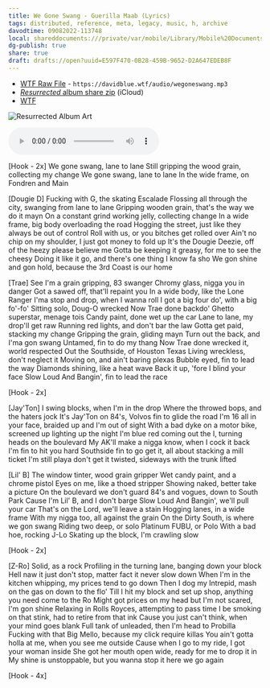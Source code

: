 ```yaml
---
title: We Gone Swang - Guerilla Maab (Lyrics)
tags: distributed, reference, meta, legacy, music, h, archive
davodtime: 09082022-113748
local: shareddocuments:///private/var/mobile/Library/Mobile%20Documents/iCloud~md~obsidian/Documents/OBSHIDDIAN/drafts/E597F470-0B28-459B-9652-D2A647EDEB8F.md
dg-publish: true
share: true
draft: drafts://open?uuid=E597F470-0B28-459B-9652-D2A647EDEB8F
---
```


- [WTF Raw File](https://davidblue.wtf/audio/wegoneswang.mp3) - `https://davidblue.wtf/audio/wegoneswang.mp3`
- [*Resurrected* album share zip](https://www.icloud.com/iclouddrive/012kYyHVKiY7o1IlR7J5SUpOw#GuerillaMaab-Resurrected) (iCloud)
- [WTF](https://davidblue.wtf/drafts/E597F470-0B28-459B-9652-D2A647EDEB8F.html)

![Resurrected Album Art](https://i.snap.as/L6GQkgRc.png)

<audio controls>
  <source src="https://davidblue.wtf/audio/wegoneswang.mp3">
</audio>

[Hook - 2x]
We gone swang, lane to lane
Still gripping the wood grain, collecting my change
We gone swang, lane to lane
In the wide frame, on Fondren and Main

[Dougie D]
Fucking with G, the skating Escalade
Flossing all through the city, swanging from lane to lane
Gripping wooden grain, that's the way we do it mayn
On a constant grind working jelly, collecting change
In a wide frame, big body overloading the road
Hogging the street, just like they always be out of control
Roll with us, or you bitches get rolled over
Ain't no chip on my shoulder, I just got money to fold up
It's the Dougie Deezie, off of the heezy please believe me
Gotta be keeping it greasy, for me to see the cheesy
Doing it like it go, and there's one thing I know fa sho
We gon shine and gon hold, because the 3rd Coast is our home

[Trae]
See I'm a grain gripping, 83 swanger
Chromy glass, nigga you in danger
Got a sawed off, that'll repaint you
In a wide body, like the Lone Ranger
I'ma stop and drop, when I wanna roll
I got a big four do', with a big fo'-fo'
Sitting solo, Doug-O wrecked
Now Trae done backdo'
Ghetto superstar, menage tois
Candy paint, done wet up the car
Lane to lane, my drop'll get raw
Running red lights, and don't bar the law
Gotta get paid, stacking my change
Gripping the grain, gliding mayn
Turn out the back, and I'ma gon swang
Untamed, fin to do my thang
Now Trae done wrecked it, world respected
Out the Southside, of Houston Texas
Living wreckless, don't neglect it
Moving on, and ain't baring plexas
Bubble eyed, fin to lead the way
Diamonds shining, like a heat wave
Back it up, 'fore I blind your face
Slow Loud And Bangin', fin to lead the race

[Hook - 2x]

[Jay'Ton]
I swing blocks, when I'm in the drop
Where the throwed bops, and the haters jock
It's Jay'Ton on 84's, Volvos fin to glide the road
I'm 16 all in your face, braided up and I'm out of sight
With a bad dyke on a motor bike, screened up lighting up the night
I'm blue red coming out the I, turning heads on the boulevard
My AK'll make a nigga know, when I cock it back I'm fin to hit you hard
Southside fin to go get it, all about stacking a mill ticket
I'm still playa don't get it twisted, sideways with the trunk lifted

[Lil' B]
The window tinter, wood grain gripper
Wet candy paint, and a chrome pistol
Eyes on me, like a thoed stripper
Showing naked, better take a picture
On the boulevard we don't guard
84's and vogues, down to South Park
Cause I'm Lil' B, and I don't barge
Slow Loud And Bangin', we'll pull your car
That's on the Lord, we'll leave a stain
Hogging lanes, in a wide frame
With my nigga too, all against the grain
On the Dirty South, is where we gon swang
Riding two deep, or solo
Platinum FUBU, or Polo
With a bad hoe, rocking J-Lo
Skating up the block, I'm crawling slow

[Hook - 2x]

[Z-Ro]
Solid, as a rock
Profiling in the turning lane, banging down your block
Hell naw it just don't stop, matter fact it never slow down
When I'm in the kitchen whipping, my prices tend to go down
Then I dog my Intrepid, mash on the gas on down to the flo'
Till I hit my block and set up shop, anything you need come to the Ro
Might got prices on my head but I'm not scared, I'm gon shine
Relaxing in Rolls Royces, attempting to pass time
I be smoking on that stink, had to retire from that ink
Cause you just can't think, when your mind goes blank
Full tank of unleaded, then I'm head to Probilla
Fucking with that Big Mello, because my click require killas
You ain't gotta holla at me, when you see me outside
Cause when I go to my ride, I got your woman inside
She got her mouth open wide, ready for me to drop it in
My shine is unstoppable, but you wanna stop it here we go again

[Hook - 4x]